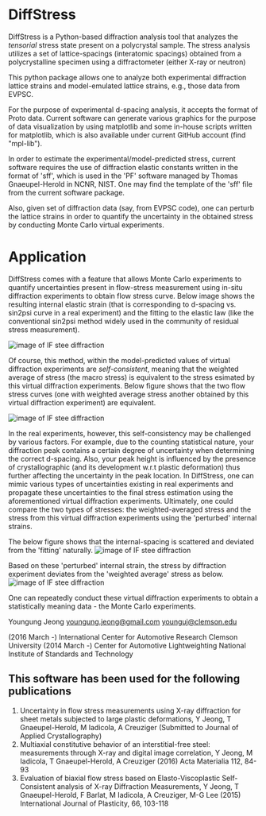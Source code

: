 DiffStress
==========

DiffStress is a Python-based diffraction analysis tool that
analyzes the *tensorial* stress state present on a polycrystal sample.
The stress analysis utilizes a set of lattice-spacings (interatomic spacings)
obtained from a polycrystalline specimen using a diffractometer (either X-ray or neutron)

This python package allows one to analyze both experimental diffraction lattice strains and
model-emulated lattice strains, e.g., those data from EVPSC.

For the purpose of experimental d-spacing analysis, it accepts
the format of Proto data. Current software can generate
various graphics for the purpose of data visualization by using
matplotlib and some in-house scripts written for matplotlib, which
is also available under current GitHub account (find "mpl-lib").

In order to estimate the experimental/model-predicted stress,
current software requires the use of diffraction elastic constants written
in the format of 'sff', which is used in the 'PF' software
managed by Thomas Gnaeupel-Herold in NCNR, NIST. One may find the
template of the 'sff' file from the current software package.

Also, given set of diffraction data (say, from EVPSC code), one can perturb the lattice strains
in order to quantify the uncertainty in the obtained stress by conducting Monte Carlo virtual experiments.


Application
===========

DiffStress comes with a feature that allows Monte Carlo experiments to quantify uncertainties present in flow-stress measurement using
in-situ diffraction experiments to obtain flow stress curve. Below image shows the resulting
internal elastic strain (that is corresponding to d-spacing vs. sin2psi curve in a real experiment) and the fitting
to the elastic law (like the conventional sin2psi method widely used in the community of residual stress measurement).

![image of IF stee diffraction](https://github.com/usnistgov/DiffStress/blob/dev/images/illu_1.png)


Of course, this method, within the model-predicted values of virtual diffraction experiments are *self-consistent*,
meaning that the weighted average of stress (the macro stress) is equivalent to the stress esimated by this virtual
diffraction experiments. Below figure shows that the two flow stress curves (one with weighted average stress another obtained
by this virtual diffraction experiment) are equivalent.


![image of IF stee diffraction](https://github.com/usnistgov/DiffStress/blob/dev/images/illu_1f.png)


In the real experiments, however, this self-consistency may be challenged by various factors. For example, due to the counting 
statistical nature, your diffraction peak contains a certain degree of uncertainty when determining the correct d-spacing.
Also, your peak height is influenced by the presence of crystallographic (and its development w.r.t plastic deformation) thus further affecting the uncertainty in the peak location.
In DiffStress, one can mimic various types of uncertainties existing in real experiments and propagate these uncertainties to the
final stress estimation using the aforementioned virtual diffraction experiments. Ultimately, one could compare the two types of
stresses: the weighted-averaged stress and the stress from this virtual diffraction experiments using the 'perturbed' internal strains.


The below figure shows that the internal-spacing is scattered and deviated from the 'fitting' naturally.
![image of IF stee diffraction](https://github.com/usnistgov/DiffStress/blob/dev/images/illu_2.png)


Based on these 'perturbed' internal strain, the stress by diffraction experiment deviates from the 'weighted average' stress as below.
![image of IF stee diffraction](https://github.com/usnistgov/DiffStress/blob/dev/images/illu_2f.png)


One can repeatedly conduct these virtual diffraction experiments to obtain a statistically meaning data - the Monte Carlo experiments.



Youngung Jeong
youngung.jeong@gmail.com
younguj@clemson.edu

(2016 March -)
International Center for Automotive Research
Clemson University
(2014 March -)
Center for Automotive Lightweighting
National Institute of Standards and Technology


This software has been used for the following publications
----------------------------------------------------------
1. Uncertainty in flow stress measurements using X-ray diffraction for sheet metals subjected to large plastic deformations, Y Jeong, T Gnaeupel-Herold, M Iadicola, A Creuziger (Submitted to Journal of Applied Crystallography)
2. Multiaxial constitutive behavior of an interstitial-free steel: measurements through X-ray and digital image correlation, Y Jeong, M Iadicola, T Gnaeupel-Herold, A Creuziger (2016) Acta Materialia 112, 84-93
3. Evaluation of biaxial flow stress based on Elasto-Viscoplastic Self-Consistent analysis of X-ray Diffraction Measurements, Y Jeong, T Gnaeupel-Herold, F Barlat, M Iadicola, A Creuziger, M-G Lee (2015) International Journal of Plasticity, 66, 103-118

